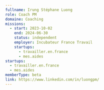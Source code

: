 ```yaml
---
fullname: Irung Stéphane Luong
role: Coach PM
domaine: Coaching
missions:
  - start: 2023-10-02
    end: 2024-06-30
    status: independent
    employer: Incubateur France Travail
    startups:
      - travailler.en.france
      - mes.aides
startups:
  - travailler.en.france
  - mes.aides
memberType: beta
link: https://www.linkedin.com/in/luongpm/
---
```


